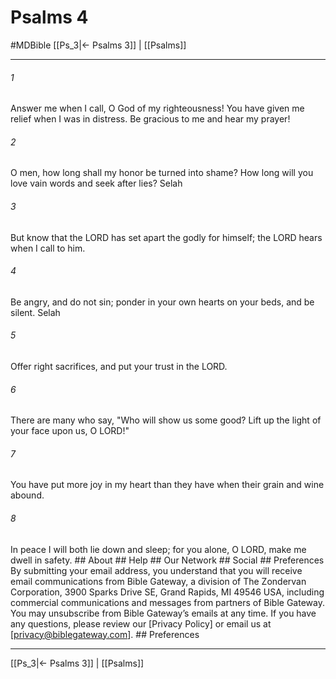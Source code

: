 # Psalms 4
#MDBible
[[Ps_3|← Psalms 3]] | [[Psalms]]

***


###### 1 
Answer me when I call, O God of my righteousness! You have given me relief when I was in distress. Be gracious to me and hear my prayer! 

###### 2 
O men, how long shall my honor be turned into shame? How long will you love vain words and seek after lies? Selah 

###### 3 
But know that the LORD has set apart the godly for himself; the LORD hears when I call to him. 

###### 4 
Be angry, and do not sin; ponder in your own hearts on your beds, and be silent. Selah 

###### 5 
Offer right sacrifices, and put your trust in the LORD. 

###### 6 
There are many who say, "Who will show us some good? Lift up the light of your face upon us, O LORD!" 

###### 7 
You have put more joy in my heart than they have when their grain and wine abound. 

###### 8 
In peace I will both lie down and sleep; for you alone, O LORD, make me dwell in safety. ## About ## Help ## Our Network ## Social ## Preferences By submitting your email address, you understand that you will receive email communications from Bible Gateway, a division of The Zondervan Corporation, 3900 Sparks Drive SE, Grand Rapids, MI 49546 USA, including commercial communications and messages from partners of Bible Gateway. You may unsubscribe from Bible Gateway&rsquo;s emails at any time. If you have any questions, please review our [Privacy Policy] or email us at [privacy@biblegateway.com]. ## Preferences

***

[[Ps_3|← Psalms 3]] | [[Psalms]]
